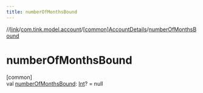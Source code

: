 ```yaml
---
title: numberOfMonthsBound
---
```

//[link](../../../index.html)/[com.tink.model.account](../index.html)/[[common]AccountDetails](index.html)/[numberOfMonthsBound](number-of-months-bound.html)



# numberOfMonthsBound



[common]\
val [numberOfMonthsBound](number-of-months-bound.html): [Int](https://kotlinlang.org/api/latest/jvm/stdlib/kotlin/-int/index.html)? = null




